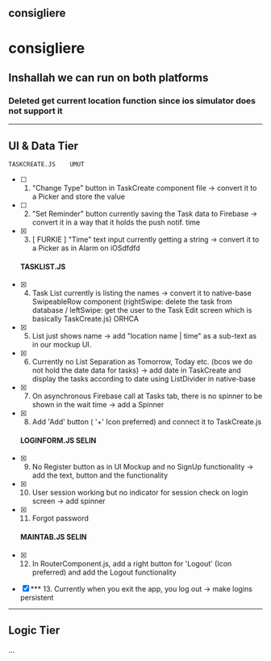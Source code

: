## consigliere

# consigliere
## Inshallah we can run on both platforms
### Deleted get current location function since ios simulator does not support it
---------------------
  UI & Data Tier
---------------------

    TASKCREATE.JS    UMUT
  - [ ] 1. "Change Type" button in TaskCreate component file -> convert it to a Picker and store the value
  - [ ] 2. "Set Reminder" button currently saving the Task data to Firebase -> convert it in a way that it holds the push notif. time
  - [x] 3. [ FURKIE ] "Time" text input currently getting a string -> convert it to a Picker as in Alarm on iOSdfdfd
  
    #### TASKLIST.JS
  - [x] 4. Task List currently is listing the names -> convert it to native-base SwipeableRow component (rightSwipe: delete the task from database / leftSwipe: get the user to the Task Edit screen which is basically TaskCreate.js) ORHCA
  - [x] 5. List just shows name -> add "location name | time" as a sub-text as in our mockup UI.
  - [x] 6. Currently no List Separation as Tomorrow, Today etc. (bcos we do not hold the date data for tasks) -> add date in TaskCreate and display the tasks according to date using ListDivider in native-base
  - [x] 7. On asynchronous Firebase call at Tasks tab, there is no spinner to be shown in the wait time -> add a Spinner
  - [x] 8. Add 'Add' button ( '+' Icon preferred) and connect it to TaskCreate.js
  
    #### LOGINFORM.JS     SELIN
  - [x] 9. No Register button as in UI Mockup and no SignUp functionality -> add the text, button and the functionality
  - [x] 10. User session working but no indicator for session check on login screen -> add spinner
  - [x] 11. Forgot password
  
    #### MAINTAB.JS SELIN
  - [x] 12. In RouterComponent.js, add a right button for 'Logout' (Icon preferred) and add the Logout functionality
  
  
  - [x] *** 13. Currently when you exit the app, you log out -> make logins persistent


---------------------
  Logic Tier
---------------------

  ...
